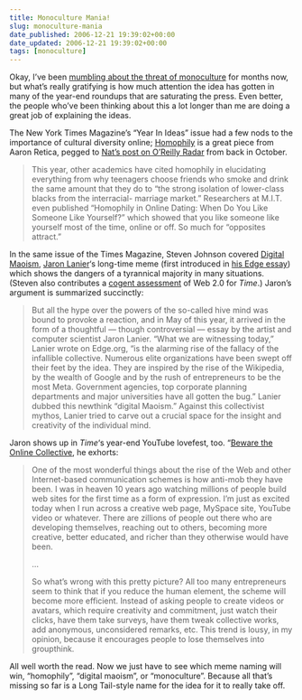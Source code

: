 ```yaml
---
title: Monoculture Mania!
slug: monoculture-mania
date_published: 2006-12-21 19:39:02+00:00
date_updated: 2006-12-21 19:39:02+00:00
tags: [monoculture]
---
```

Okay, I’ve been [mumbling about the threat of monoculture](/tags/monoculture/) for months now, but what’s really gratifying is how much attention the idea has gotten in many of the year-end roundups that are saturating the press. Even better, the people who’ve been thinking about this a lot longer than me are doing a great job of explaining the ideas.

The New York Times Magazine’s “Year In Ideas” issue had a few nods to the importance of cultural diversity online; [Homophily](http://www.nytimes.com/2006/12/10/magazine/10Section2a.t-4.html?ei=5090&amp;en=61191386c1b8c92a&amp;ex=1323406800&amp;adxnnl=1&amp;partner=rssuserland&amp;emc=rss&amp;adxnnlx=1166740540-oL2am68NSh9tI2g0Gj2wiw) is a great piece from Aaron Retica, pegged to [Nat’s post on O’Reilly Radar](http://radar.oreilly.com/archives/2006/10/homophily_in_so.html) from back in October.

> This year, other academics have cited homophily in elucidating everything from why teenagers choose friends who smoke and drink the same amount that they do to “the strong isolation of lower-class blacks from the interracial- marriage market.” Researchers at M.I.T. even published “Homophily in Online Dating: When Do You Like Someone Like Yourself?” which showed that you like someone like yourself most of the time, online or off. So much for “opposites attract.”

In the same issue of the Times Magazine, Steven Johnson covered [Digital Maoism](http://www.nytimes.com/2006/12/10/magazine/10section1B.t-4.html?ex=1323406800&amp;en=bf839c2d570811eb&amp;ei=5090&amp;partner=rssuserland&amp;emc=rss), [Jaron Lanier](http://www.jaronlanier.com/)‘s long-time meme (first introduced in [his Edge essay](http://www.edge.org/3rd_culture/lanier06/lanier06_index.html)) which shows the dangers of a tyrannical majority in many situations. (Steven also contributes a [cogent assessment](http://www.time.com/time/magazine/article/0,9171,1570717,00.html) of Web 2.0 for *Time*.) Jaron’s argument is summarized succinctly:

> But all the hype over the powers of the so-called hive mind was bound to provoke a reaction, and in May of this year, it arrived in the form of a thoughtful — though controversial — essay by the artist and computer scientist Jaron Lanier. “What we are witnessing today,” Lanier wrote on Edge.org, “is the alarming rise of the fallacy of the infallible collective. Numerous elite organizations have been swept off their feet by the idea. They are inspired by the rise of the Wikipedia, by the wealth of Google and by the rush of entrepreneurs to be the most Meta. Government agencies, top corporate planning departments and major universities have all gotten the bug.” Lanier dubbed this newthink “digital Maoism.” Against this collectivist mythos, Lanier tried to carve out a crucial space for the insight and creativity of the individual mind.

Jaron shows up in *Time*‘s year-end YouTube lovefest, too. “[Beware the Online Collective](http://www.time.com/time/magazine/article/0,9171,1570745,00.html), he exhorts:

> One of the most wonderful things about the rise of the Web and other Internet-based communication schemes is how anti-mob they have been. I was in heaven 10 years ago watching millions of people build web sites for the first time as a form of expression. I’m just as excited today when I run across a creative web page, MySpace site, YouTube video or whatever. There are zillions of people out there who are developing themselves, reaching out to others, becoming more creative, better educated, and richer than they otherwise would have been.
> 
> …
> 
> So what’s wrong with this pretty picture? All too many entrepreneurs seem to think that if you reduce the human element, the scheme will become more efficient. Instead of asking people to create videos or avatars, which require creativity and commitment, just watch their clicks, have them take surveys, have them tweak collective works, add anonymous, unconsidered remarks, etc. This trend is lousy, in my opinion, because it encourages people to lose themselves into groupthink.

All well worth the read. Now we just have to see which meme naming will win, “homophily”, “digital maoism”, or “monoculture”. Because all that’s missing so far is a Long Tail-style name for the idea for it to really take off.
